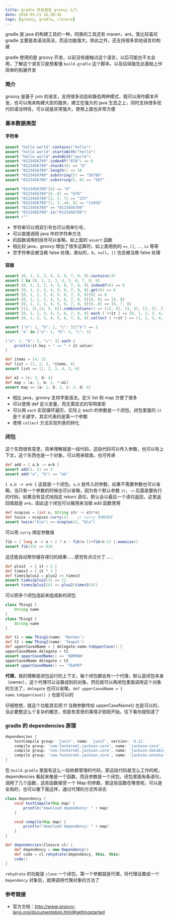 ```yaml
---
title: gradle 开发语言 groovy 入门
date: 2018-03-21 16:38:45
tags: [groovy, gradle, closure]
---
```


gradle 是 java 的构建工具的一种，同类的工具还有 maven，ant。我比较喜欢 gradle 主要是其语法简洁，而且功能强大。除此之外，还支持很多其他语言的构建

gradle 使用的是 groovy 开发，以前没有接触过这个语言，以后可能也不太会用，了解这个语言只是想看懂 `build.gradle` 这个脚本，以及后续能在此基础上作简单的拓展开发

### 简介

groovy 是基于 jvm 的语言，支持很多动态和静态两种模式，既可以用作脚本开发，也可以用来构建大型的服务，建立在强大的 java 生态之上，同时支持很多现代的语法特性，可以说是非常强大，使用上面也非常方便

### 基本数据类型

#### 字符串

``` groovy
assert "hello world".contains("hello")
assert "hello world".startsWith("hello")
assert "hello world".endsWith("world")
assert "0123456789".indexOf("678") == 6
assert "0123456789".charAt(6) == "6"
assert "0123456789".length() == 10
assert "0123456789".substring(5) == "56789"
assert "0123456789".substring(5, 8) == "567"

assert "0123456789"[6] == "6"
assert "0123456789"[6..8] == "678"
assert "0123456789"[2, 3, 7] == "237"
assert "0123456789"[1, 3..<6, 8] == "13458"
assert "0123456789" == "0123456789"
assert "0123456789".is("0123456789")
assert !""
```

- 字符串可以用双引号也可以用单引号，
- 可以直接调用 java 中的字符串方法
- 的函数调用的括号可以省略，如上面的 `assert` 函数
- 相比较 java，groovy 增加了很多运算符，如上面用到的 `==`, `[]`, `..`, `is` 等等
- 空字符串会被当做 false 处理，类似的，`0`，`null`，`[]` 也会被当做 false 处理

#### 容器

``` groovy
assert [0, 1, 2, 3, 4, 5, 6, 7, 8, 9].contains(3)
assert 3 in [0, 1, 2, 3, 4, 5, 6, 7, 8, 9]
assert [0, 1, 2, 3, 4, 5, 6, 7, 8, 9].indexOf(6) == 6
assert [0, 1, 2, 3, 4, 5, 6, 7, 8, 9].get(6) == 6
assert [0, 1, 2, 3, 4, 5, 6, 7, 8, 9][6] == 6
assert [0, 1, 2, 3, 4, 5, 6, 7, 8, 9][6, 8] == [6, 8]
assert [0, 1, 2, 3, 4, 5, 6, 7, 8, 9][6..8] == [6, 7, 8]
assert [[2, 3],[4, 5, 6]].combinations() == [[2, 4], [3, 4], [2, 5], [3, 5], [2, 6], [3, 6]]
assert [0, 1, 2, 3, 4, 5, 6, 7, 8, 9].each { ++it } == [0, 1, 2, 3, 4, 5, 6, 7, 8, 9]
assert [0, 1, 2, 3, 4, 5, 6, 7, 8, 9].collect { ++it } == [1, 2, 3, 4, 5, 6, 7, 8, 9, 10]

assert ["a": 1, "b": 2, "c": 3]["b"] == 2
assert "a" in ["a": 1, "b": 2, "c": 3]

["a": 1, "b": 2, "c": 3].each {
    println(it.key + " => " + it.value)
}

def items = [4, 5]
def list = [1, 2, 3, *items, 6]
assert list == [1, 2, 3, 4, 5, 6]

def m1 = [c: 3, d: 4]
def map = [a: 1, b: 2, *:m1]
assert map == [a: 1, b: 2, c: 3, d: 4]
```

- 相比 java，groovy 支持字面语法，定义 list 和 map 方便了很多
- 可以使用 def 定义变量，而无需显式的写明类型
- 可以用 `each` 实现循环遍历，实际上 each 的参数是一个闭包，闭包里面的 `it` 是个关键字，其实代表的是第一个参数
- 使用 `collect` 方法实现列表的转化

### 闭包

这个东西很有意思，简单理解就是一段代码，这段代码可以传入参数，也可以有上下文，这个东西也是一个对象，可以用来赋值，也可传递

``` groovy
def add = { a,b -> a+b }
assert add(1, 2) == 3
assert add("a", "b") == "ab"
```

`{ a,b -> a+b }` 这就是一个闭包，`a,b` 是传入的参数，如果不需要参数也可以省略，当只有一个参数的时候也可以省略，因为有个默认参数 `it`，`->` 后面是要执行的代码，如果没有显式地指定 return 语句，默认会以最后一个语句返回，这里返回值就是 `a+b`，因此这个闭包可以被用来当做 add 函数使用

``` groovy
def ncopies = {int n, String str -> str*n}
def twice = ncopies.curry(2)    // curry 参数绑定
assert twice("bla") == ncopies(2, "bla")
```

可以用 `curry` 绑定参数值

``` groovy
fib = { long n -> n < 2 ? n : fib(n-1)+fib(n-2) }.memoize()
assert fib(15) == 610
```

这还能自动帮你缓存递归的结果……感觉有点过分了……

``` groovy
def plus2  = { it + 2 }
def times3 = { it * 3 }
def times3plus2 = plus2 << times3
assert times3plus2(3) == 11
assert times3plus2(4) == plus2(times3(4))
```

可以把多个闭包连起来组成新的闭包

``` groovy
class Thing1 {
    String name
}
class Thing2 {
    String name
}

def t1 = new Thing1(name: 'Norman')
def t2 = new Thing2(name: 'Teapot')
def upperCasedName = { delegate.name.toUpperCase() }
upperCasedName.delegate = t1
assert upperCasedName() == 'NORMAN'
upperCasedName.delegate = t2
assert upperCasedName() == 'TEAPOT'
```

**代理**，我的理解是闭包运行的上下文，每个闭包都会有一个代理，默认是闭包本身（owner），这个代理可以设置成别的对象，然后就可以再闭包里面调用这个对象的方法了，`delegate` 也可以省略，`def upperCasedName = { name.toUpperCase() }` 也是可以的

仔细想想，就这个功能其实把 t1 当做参数传给 upperCaseName() 也是可以的，没必要整这么个复杂的概念，但是有意思的事情才刚刚开始，往下看你就知道了

### gradle 的 dependencies 原理

``` groovy
dependencies {
    testCompile group: 'junit', name: 'junit', version: '4.11'
    compile group: 'com.fasterxml.jackson.core', name: 'jackson-core', version: '2.9.4'
    compile group: 'com.fasterxml.jackson.core', name: 'jackson-databind', version: '2.9.4'
    compile group: 'com.fasterxml.jackson.core', name: 'jackson-annotations', version: '2.9.4'
}
```

在 `build.gradle` 里面有这么一段依赖管理的代码，那这段代码是怎么工作的呢，dependencies 看起来像是一个函数，而且参数是一个闭包，闭包里面有条语句，调用了几个函数，这些函数接受一个 Map 的参数，那这些函数在哪里呢，可以是全局的，也可以像下面这样，通过代理的方式传进去

``` groovy
class Dependency {
    void testCompile(Map map) {
        println("download dependency: " + map)
    }

    void compile(Map map) {
        println("download dependency: " + map)
    }
}

def dependencies(Closure cl) {
    def dependency = new Dependency()
    def code = cl.rehydrate(dependency, this, this)
    code()
}
```

`rehydrate` 的功能是 `clone` 一个闭包，第一个参数就是代理，将代理设置成一个 `Dependency` 对象后，就用调用代理对象的方法了

### 参考链接

- 官方文档：<http://www.groovy-lang.org/documentation.html#gettingstarted>
